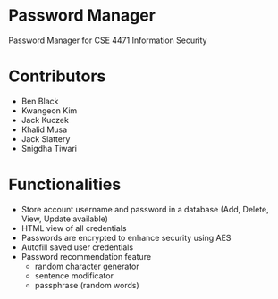 # Password Manager
Password Manager for CSE 4471 Information Security

# Contributors
 - Ben Black
 - Kwangeon Kim
 - Jack Kuczek
 - Khalid Musa
 - Jack Slattery
 - Snigdha Tiwari

# Functionalities
 - Store account username and password in a database (Add, Delete, View, Update available)
 - HTML view of all credentials
 - Passwords are encrypted to enhance security using AES
 - Autofill saved user credentials
 - Password recommendation feature
   - random character generator
   - sentence modificator
   - passphrase (random words)
